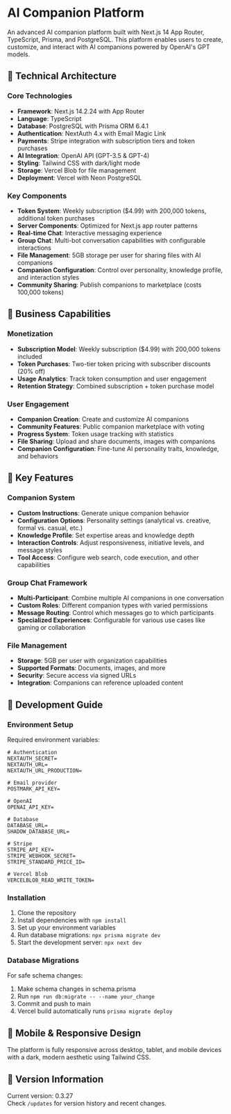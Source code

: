 # AI Companion Platform

An advanced AI companion platform built with Next.js 14 App Router, TypeScript, Prisma, and PostgreSQL. This platform enables users to create, customize, and interact with AI companions powered by OpenAI's GPT models.

## 🧠 Technical Architecture

### Core Technologies
- **Framework**: Next.js 14.2.24 with App Router
- **Language**: TypeScript
- **Database**: PostgreSQL with Prisma ORM 6.4.1
- **Authentication**: NextAuth 4.x with Email Magic Link
- **Payments**: Stripe integration with subscription tiers and token purchases 
- **AI Integration**: OpenAI API (GPT-3.5 & GPT-4)
- **Styling**: Tailwind CSS with dark/light mode
- **Storage**: Vercel Blob for file management
- **Deployment**: Vercel with Neon PostgreSQL

### Key Components
- **Token System**: Weekly subscription ($4.99) with 200,000 tokens, additional token purchases
- **Server Components**: Optimized for Next.js app router patterns
- **Real-time Chat**: Interactive messaging experience
- **Group Chat**: Multi-bot conversation capabilities with configurable interactions
- **File Management**: 5GB storage per user for sharing files with AI companions
- **Companion Configuration**: Control over personality, knowledge profile, and interaction styles
- **Community Sharing**: Publish companions to marketplace (costs 100,000 tokens)

## 💼 Business Capabilities

### Monetization
- **Subscription Model**: Weekly subscription ($4.99) with 200,000 tokens included
- **Token Purchases**: Two-tier token pricing with subscriber discounts (20% off)
- **Usage Analytics**: Track token consumption and user engagement
- **Retention Strategy**: Combined subscription + token purchase model

### User Engagement
- **Companion Creation**: Create and customize AI companions
- **Community Features**: Public companion marketplace with voting
- **Progress System**: Token usage tracking with statistics
- **File Sharing**: Upload and share documents, images with companions
- **Companion Configuration**: Fine-tune AI personality traits, knowledge, and behaviors

## 🚀 Key Features

### Companion System
- **Custom Instructions**: Generate unique companion behavior
- **Configuration Options**: Personality settings (analytical vs. creative, formal vs. casual, etc.)
- **Knowledge Profile**: Set expertise areas and knowledge depth
- **Interaction Controls**: Adjust responsiveness, initiative levels, and message styles
- **Tool Access**: Configure web search, code execution, and other capabilities

### Group Chat Framework
- **Multi-Participant**: Combine multiple AI companions in one conversation
- **Custom Roles**: Different companion types with varied permissions
- **Message Routing**: Control which messages go to which participants
- **Specialized Experiences**: Configurable for various use cases like gaming or collaboration

### File Management
- **Storage**: 5GB per user with organization capabilities
- **Supported Formats**: Documents, images, and more
- **Security**: Secure access via signed URLs
- **Integration**: Companions can reference uploaded content

## 🔧 Development Guide

### Environment Setup
Required environment variables:
```
# Authentication
NEXTAUTH_SECRET=
NEXTAUTH_URL=
NEXTAUTH_URL_PRODUCTION=

# Email provider
POSTMARK_API_KEY=

# OpenAI
OPENAI_API_KEY=

# Database
DATABASE_URL=
SHADOW_DATABASE_URL=

# Stripe
STRIPE_API_KEY=
STRIPE_WEBHOOK_SECRET=
STRIPE_STANDARD_PRICE_ID=

# Vercel Blob
VERCELBLOB_READ_WRITE_TOKEN=
```

### Installation
1. Clone the repository
2. Install dependencies with `npm install`
3. Set up your environment variables
4. Run database migrations: `npx prisma migrate dev`
5. Start the development server: `npx next dev`

### Database Migrations
For safe schema changes:
1. Make schema changes in schema.prisma
2. Run `npm run db:migrate -- --name your_change`
3. Commit and push to main
4. Vercel build automatically runs `prisma migrate deploy`

## 📱 Mobile & Responsive Design

The platform is fully responsive across desktop, tablet, and mobile devices with a dark, modern aesthetic using Tailwind CSS.

## 🔄 Version Information

Current version: 0.3.27  
Check `/updates` for version history and recent changes.
